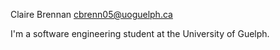 Claire Brennan
cbrenn05@uoguelph.ca

I'm a software engineering student at the University of Guelph.
